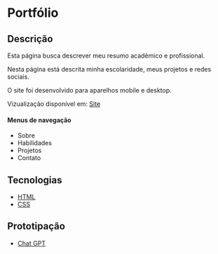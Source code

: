 # Portfólio
<h2> Descrição </h2>
<p> Esta página busca descrever meu resumo acadêmico e profissional.</p>
<p> Nesta página está descrita minha escolaridade, meus projetos e redes sociais.</p>
<p> O site foi desenvolvido para aparelhos mobile e desktop.</p>
<p>Vizualização disponível em: <a href="https://pedro-mizael.github.io/portfolio-pedro-mizael/#sobre" target="blank">Site</a></p>
<h4> Menus de navegação </h4>
<ul>
  <li> Sobre </li>
  <li> Habilidades </li>
  <li> Projetos </li>
  <li> Contato </li>
</ul>
<h2> Tecnologias </h2>
<ul>
  <li> <a href="https://html.com/html5/"> HTML </a> </li>
  <li> <a href="https://www.w3schools.com/Css/"> CSS </a> </li>
</ul>
<h2> Prototipação </h2>
<ul>
  <li> <a href="https://chat.openai.com/"> Chat GPT </a> </li>
</ul>
